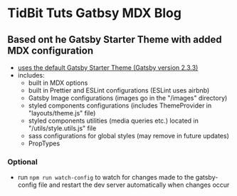 # TidBit Tuts Gatbsy MDX Blog
## Based ont he Gatsby Starter Theme with added MDX configuration
- [uses the default Gatsby Starter Theme (Gatsby version 2.3.3)](https://www.gatsbyjs.org/starters/gatsbyjs/gatsby-starter-default/)
- includes:
  - built in MDX options
  - built in Prettier and ESLint configurations (ESLint uses airbnb)
  - Gatsby Image configurations (images go in the "/images" directory)
  - styled components configurations (includes ThemeProvider in "layouts/theme.js" file)
  - styled components utilities (media queries etc.) located in "/utils/style.utils.js" file
  - sass configurations for global styles (may remove in future updates)
  - PropTypes

### Optional
- run `npm run watch-config` to watch for changes made to the gatsby-config file and restart the dev server automatically when changes occur